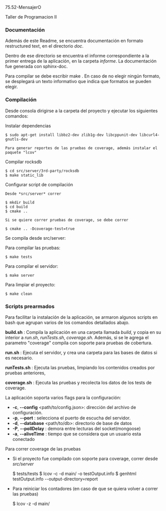 75.52-MensajerO


Taller de Programacion II


### Documentación

Además de este Readme, se encuentra documentación en formato restructured text, en el directorio *doc*.

Dentro de ese directorio se encuentra el informe correspondiente a la primer entrega de la aplicación, en la carpeta *informe*.
La documentación fue generada con sphinx-doc.

Para compilar se debe escribir make <formato de salida>.
En caso de no elegir ningún formato, se desplegará un texto informativo que indica que formatos se pueden elegir.

### Compilación

Desde consola dirigirse a la carpeta del proyecto y ejecutar los siguientes comandos:

Instalar dependencias

    $ sudo apt-get install libbz2-dev zlib1g-dev libcppunit-dev libcurl4-gnutls-dev

    Para generar reportes de las pruebas de coverage, además instalar el paquete "lcov"

Compilar rocksdb

    $ cd src/server/3rd-party/rocksdb
    $ make static_lib

Configurar script de compilación

    Desde *src/server* correr

    $ mkdir build
    $ cd build
    $ cmake ..

    Si se quiere correr pruebas de coverage, se debe correr

    $ cmake .. -Dcoverage-test=true

Se compila desde src/server:

Para compilar las pruebas:

    $ make tests

Para compilar el servidor:

    $ make server

Para limpiar el proyecto:

    $ make clean

### Scripts prearmados

Para facilitar la instalación de la aplicación, se armaron algunos scripts en bash que agrupan varios de los comandos detallados abajo.

**build.sh** : Compila la aplicación en una carpeta llamada *build*, y copia en su interior a *run.sh*, *runTests.sh*, *coverage.sh*. Además, si se le agrega el parametro "coverage" compila con soporte para pruebas de cobertura.

**run.sh** : Ejecuta el servidor, y crea una carpeta para las bases de datos si es necesario.

**runTests.sh** : Ejecuta las pruebas, limpiando los contenidos creados por pruebas anteriores, 

**coverage.sh** : Ejecuta las pruebas y recolecta los datos de los tests de coverage.

La aplicación soporta varios flags para la configuración:

* **-c**, **--config** <path/to/config.json>: dirección del archivo de configuración.
* **-p**, **--port** <numPuerto>: selecciona el puerto de escucha del servidor.
* **-d**, **--database** <path/to/db>: directorio de base de datos
* **-P**, **--pollDelay** <msec>: demora entre lecturas del socket(mongoose)
* **-a**, **--aliveTime** <msec>: tiempo que se considera que un usuario esta conectado

Para correr coverage de las pruebas

* Si el proyecto fue compilado con soporte para coverage, correr desde *src/server*

    $ tests/tests
    $ lcov -c -d main/ -o testOutput.info
    $ genhtml testOutput.info --output-directory=report

* Para reiniciar los contadores (en caso de que se quiera volver a correr las pruebas)

    $ lcov -z -d main/


